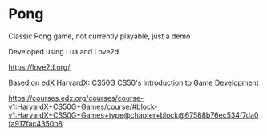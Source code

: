 # Pong
 Classic Pong game, not currently playable, just a demo

Developed using Lua and Love2d

https://love2d.org/

Based on edX HarvardX: CS50G CS50's Introduction to Game Development

https://courses.edx.org/courses/course-v1:HarvardX+CS50G+Games/course/#block-v1:HarvardX+CS50G+Games+type@chapter+block@67588b76ec534f7da0fa917fac4350b8
